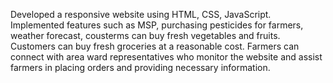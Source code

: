 Developed a responsive website using HTML, CSS, JavaScript. Implemented features such as MSP, purchasing pesticides for farmers, weather forecast, cousterms can buy fresh vegetables and fruits. Customers can buy fresh groceries at a reasonable cost. Farmers can connect with area ward representatives who monitor the website and assist farmers in placing orders and providing necessary information.
